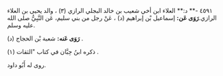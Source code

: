٤٥٩١ -** د:** العلاء ابن أخي شعيب بن خالد البجلي الرازي (٣) ، والد يحيى بن العلاء الرازي.**رَوَى عَن:** إسماعيل بْن إبراهيم (د) ، عَنْ رجل من بني سليم، عَن النَّبِيُّ صلى الله عليه وسلم.

**رَوَى عَنه:** شعبة بْن الحجاج (د) .

ذكره ابنُ حِبَّان في كتاب "الثقات (١) .

روى له أَبُو داود.